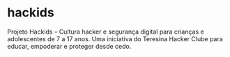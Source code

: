 # hackids
Projeto Hackids – Cultura hacker e segurança digital para crianças e adolescentes de 7 a 17 anos. Uma iniciativa do Teresina Hacker Clube para educar, empoderar e proteger desde cedo.
